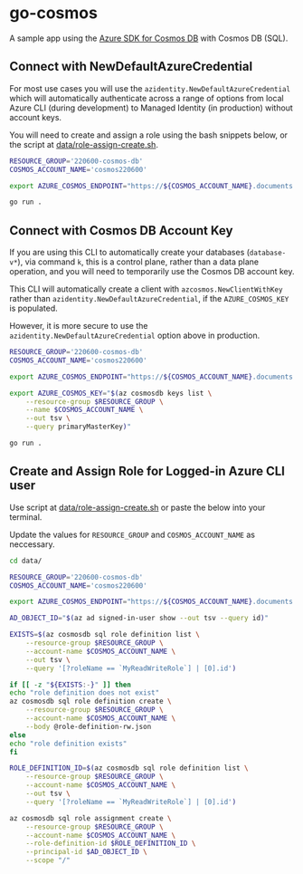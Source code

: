 # go-cosmos

A sample app using the [Azure SDK for Cosmos DB](github.com/Azure/azure-sdk-for-go/sdk/data/azcosmos) with Cosmos DB (SQL).

## Connect with NewDefaultAzureCredential

For most use cases you will use the `azidentity.NewDefaultAzureCredential` which will automatically authenticate across a range of options from local Azure CLI (during development) to Managed Identity (in production) without account keys.

You will need to create and assign a role using the bash snippets below, or the script at [data/role-assign-create.sh](./data/role-assign-create.sh).

```bash
RESOURCE_GROUP='220600-cosmos-db'
COSMOS_ACCOUNT_NAME='cosmos220600'

export AZURE_COSMOS_ENDPOINT="https://${COSMOS_ACCOUNT_NAME}.documents.azure.com:443/"

go run .
```

## Connect with Cosmos DB Account Key

If you are using this CLI to automatically create your databases (`database-v*`), via command `k`, this is a control plane, rather than a data plane operation, and you will need to temporarily use the Cosmos DB account key.

This CLI will automatically create a client with `azcosmos.NewClientWithKey` rather than `azidentity.NewDefaultAzureCredential`, if the `AZURE_COSMOS_KEY` is populated.

However, it is more secure to use the `azidentity.NewDefaultAzureCredential` option above in production.

```bash
RESOURCE_GROUP='220600-cosmos-db'
COSMOS_ACCOUNT_NAME='cosmos220600'

export AZURE_COSMOS_ENDPOINT="https://${COSMOS_ACCOUNT_NAME}.documents.azure.com:443/"

export AZURE_COSMOS_KEY="$(az cosmosdb keys list \
    --resource-group $RESOURCE_GROUP \
    --name $COSMOS_ACCOUNT_NAME \
    --out tsv \
    --query primaryMasterKey)"

go run .
```

## Create and Assign Role for Logged-in Azure CLI user

Use script at [data/role-assign-create.sh](./data/role-assign-create.sh) or paste the below into your terminal.

Update the values for `RESOURCE_GROUP` and `COSMOS_ACCOUNT_NAME` as neccessary.

```bash
cd data/

RESOURCE_GROUP='220600-cosmos-db'
COSMOS_ACCOUNT_NAME='cosmos220600'

export AZURE_COSMOS_ENDPOINT="https://${COSMOS_ACCOUNT_NAME}.documents.azure.com:443/"

AD_OBJECT_ID="$(az ad signed-in-user show --out tsv --query id)"

EXISTS=$(az cosmosdb sql role definition list \
    --resource-group $RESOURCE_GROUP \
    --account-name $COSMOS_ACCOUNT_NAME \
    --out tsv \
    --query '[?roleName == `MyReadWriteRole`] | [0].id')

if [[ -z "${EXISTS:-}" ]] then
echo "role definition does not exist"
az cosmosdb sql role definition create \
    --resource-group $RESOURCE_GROUP \
    --account-name $COSMOS_ACCOUNT_NAME \
    --body @role-definition-rw.json
else
echo "role definition exists"
fi

ROLE_DEFINITION_ID=$(az cosmosdb sql role definition list \
    --resource-group $RESOURCE_GROUP \
    --account-name $COSMOS_ACCOUNT_NAME \
    --out tsv \
    --query '[?roleName == `MyReadWriteRole`] | [0].id')

az cosmosdb sql role assignment create \
    --resource-group $RESOURCE_GROUP \
    --account-name $COSMOS_ACCOUNT_NAME \
    --role-definition-id $ROLE_DEFINITION_ID \
    --principal-id $AD_OBJECT_ID \
    --scope "/"
```
